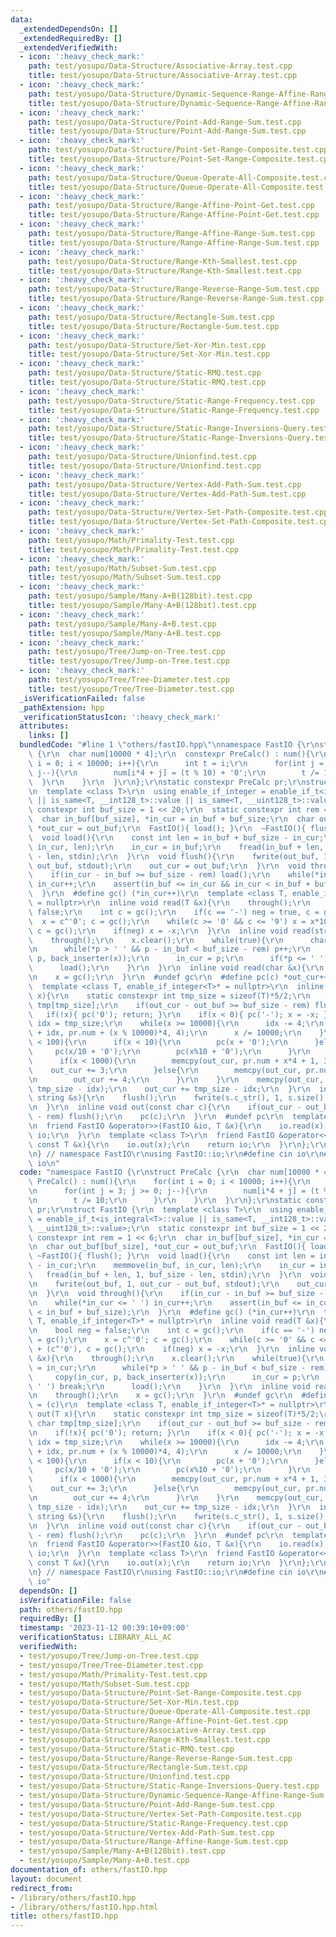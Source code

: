 ```yaml
---
data:
  _extendedDependsOn: []
  _extendedRequiredBy: []
  _extendedVerifiedWith:
  - icon: ':heavy_check_mark:'
    path: test/yosupo/Data-Structure/Associative-Array.test.cpp
    title: test/yosupo/Data-Structure/Associative-Array.test.cpp
  - icon: ':heavy_check_mark:'
    path: test/yosupo/Data-Structure/Dynamic-Sequence-Range-Affine-Range-Sum.test.cpp
    title: test/yosupo/Data-Structure/Dynamic-Sequence-Range-Affine-Range-Sum.test.cpp
  - icon: ':heavy_check_mark:'
    path: test/yosupo/Data-Structure/Point-Add-Range-Sum.test.cpp
    title: test/yosupo/Data-Structure/Point-Add-Range-Sum.test.cpp
  - icon: ':heavy_check_mark:'
    path: test/yosupo/Data-Structure/Point-Set-Range-Composite.test.cpp
    title: test/yosupo/Data-Structure/Point-Set-Range-Composite.test.cpp
  - icon: ':heavy_check_mark:'
    path: test/yosupo/Data-Structure/Queue-Operate-All-Composite.test.cpp
    title: test/yosupo/Data-Structure/Queue-Operate-All-Composite.test.cpp
  - icon: ':heavy_check_mark:'
    path: test/yosupo/Data-Structure/Range-Affine-Point-Get.test.cpp
    title: test/yosupo/Data-Structure/Range-Affine-Point-Get.test.cpp
  - icon: ':heavy_check_mark:'
    path: test/yosupo/Data-Structure/Range-Affine-Range-Sum.test.cpp
    title: test/yosupo/Data-Structure/Range-Affine-Range-Sum.test.cpp
  - icon: ':heavy_check_mark:'
    path: test/yosupo/Data-Structure/Range-Kth-Smallest.test.cpp
    title: test/yosupo/Data-Structure/Range-Kth-Smallest.test.cpp
  - icon: ':heavy_check_mark:'
    path: test/yosupo/Data-Structure/Range-Reverse-Range-Sum.test.cpp
    title: test/yosupo/Data-Structure/Range-Reverse-Range-Sum.test.cpp
  - icon: ':heavy_check_mark:'
    path: test/yosupo/Data-Structure/Rectangle-Sum.test.cpp
    title: test/yosupo/Data-Structure/Rectangle-Sum.test.cpp
  - icon: ':heavy_check_mark:'
    path: test/yosupo/Data-Structure/Set-Xor-Min.test.cpp
    title: test/yosupo/Data-Structure/Set-Xor-Min.test.cpp
  - icon: ':heavy_check_mark:'
    path: test/yosupo/Data-Structure/Static-RMQ.test.cpp
    title: test/yosupo/Data-Structure/Static-RMQ.test.cpp
  - icon: ':heavy_check_mark:'
    path: test/yosupo/Data-Structure/Static-Range-Frequency.test.cpp
    title: test/yosupo/Data-Structure/Static-Range-Frequency.test.cpp
  - icon: ':heavy_check_mark:'
    path: test/yosupo/Data-Structure/Static-Range-Inversions-Query.test.cpp
    title: test/yosupo/Data-Structure/Static-Range-Inversions-Query.test.cpp
  - icon: ':heavy_check_mark:'
    path: test/yosupo/Data-Structure/Unionfind.test.cpp
    title: test/yosupo/Data-Structure/Unionfind.test.cpp
  - icon: ':heavy_check_mark:'
    path: test/yosupo/Data-Structure/Vertex-Add-Path-Sum.test.cpp
    title: test/yosupo/Data-Structure/Vertex-Add-Path-Sum.test.cpp
  - icon: ':heavy_check_mark:'
    path: test/yosupo/Data-Structure/Vertex-Set-Path-Composite.test.cpp
    title: test/yosupo/Data-Structure/Vertex-Set-Path-Composite.test.cpp
  - icon: ':heavy_check_mark:'
    path: test/yosupo/Math/Primality-Test.test.cpp
    title: test/yosupo/Math/Primality-Test.test.cpp
  - icon: ':heavy_check_mark:'
    path: test/yosupo/Math/Subset-Sum.test.cpp
    title: test/yosupo/Math/Subset-Sum.test.cpp
  - icon: ':heavy_check_mark:'
    path: test/yosupo/Sample/Many-A+B(128bit).test.cpp
    title: test/yosupo/Sample/Many-A+B(128bit).test.cpp
  - icon: ':heavy_check_mark:'
    path: test/yosupo/Sample/Many-A+B.test.cpp
    title: test/yosupo/Sample/Many-A+B.test.cpp
  - icon: ':heavy_check_mark:'
    path: test/yosupo/Tree/Jump-on-Tree.test.cpp
    title: test/yosupo/Tree/Jump-on-Tree.test.cpp
  - icon: ':heavy_check_mark:'
    path: test/yosupo/Tree/Tree-Diameter.test.cpp
    title: test/yosupo/Tree/Tree-Diameter.test.cpp
  _isVerificationFailed: false
  _pathExtension: hpp
  _verificationStatusIcon: ':heavy_check_mark:'
  attributes:
    links: []
  bundledCode: "#line 1 \"others/fastIO.hpp\"\nnamespace FastIO {\r\nstruct PreCalc\
    \ {\r\n  char num[10000 * 4];\r\n  constexpr PreCalc() : num(){\r\n    for(int\
    \ i = 0; i < 10000; i++){\r\n      int t = i;\r\n      for(int j = 3; j >= 0;\
    \ j--){\r\n        num[i*4 + j] = (t % 10) + '0';\r\n        t /= 10;\r\n    \
    \  }\r\n    }\r\n  }\r\n};\r\nstatic constexpr PreCalc pr;\r\nstruct FastIO {\r\
    \n  template <class T>\r\n  using enable_if_integer = enable_if_t<is_integral<T>::value\
    \ || is_same<T, __int128_t>::value || is_same<T, __uint128_t>::value>;\r\n  static\
    \ constexpr int buf_size = 1 << 20;\r\n  static constexpr int rem = 1 << 6;\r\n\
    \  char in_buf[buf_size], *in_cur = in_buf + buf_size;\r\n  char out_buf[buf_size],\
    \ *out_cur = out_buf;\r\n  FastIO(){ load(); }\r\n  ~FastIO(){ flush(); }\r\n\
    \  void load(){\r\n    const int len = in_buf + buf_size - in_cur;\r\n    memmove(in_buf,\
    \ in_cur, len);\r\n    in_cur = in_buf;\r\n    fread(in_buf + len, 1, buf_size\
    \ - len, stdin);\r\n  }\r\n  void flush(){\r\n    fwrite(out_buf, 1, out_cur -\
    \ out_buf, stdout);\r\n    out_cur = out_buf;\r\n  }\r\n  void through(){\r\n\
    \    if(in_cur - in_buf >= buf_size - rem) load();\r\n    while(*in_cur <= ' ')\
    \ in_cur++;\r\n    assert(in_buf <= in_cur && in_cur < in_buf + buf_size);\r\n\
    \  }\r\n  #define gc() (*in_cur++)\r\n  template <class T, enable_if_integer<T>*\
    \ = nullptr>\r\n  inline void read(T &x){\r\n    through();\r\n    bool neg =\
    \ false;\r\n    int c = gc();\r\n    if(c == '-') neg = true, c = gc();\r\n  \
    \  x = c^'0'; c = gc();\r\n    while(c >= '0' && c <= '9') x = x*10 + (c^'0'),\
    \ c = gc();\r\n    if(neg) x = -x;\r\n  }\r\n  inline void read(string &x){\r\n\
    \    through();\r\n    x.clear();\r\n    while(true){\r\n      char *p = in_cur;\r\
    \n      while(*p > ' ' && p - in_buf < buf_size - rem) p++;\r\n      copy(in_cur,\
    \ p, back_inserter(x));\r\n      in_cur = p;\r\n      if(*p <= ' ') break;\r\n\
    \      load();\r\n    }\r\n  }\r\n  inline void read(char &x){\r\n    through();\r\
    \n    x = gc();\r\n  }\r\n  #undef gc\r\n  #define pc(c) *out_cur++ = (c)\r\n\
    \  template <class T, enable_if_integer<T>* = nullptr>\r\n  inline void out(T\
    \ x){\r\n    static constexpr int tmp_size = sizeof(T)*5/2;\r\n    static char\
    \ tmp[tmp_size];\r\n    if(out_cur - out_buf >= buf_size - rem) flush();\r\n \
    \   if(!x){ pc('0'); return; }\r\n    if(x < 0){ pc('-'); x = -x; }\r\n    int\
    \ idx = tmp_size;\r\n    while(x >= 10000){\r\n      idx -= 4;\r\n      memcpy(tmp\
    \ + idx, pr.num + (x % 10000)*4, 4);\r\n      x /= 10000;\r\n    }\r\n    if(x\
    \ < 100){\r\n      if(x < 10){\r\n        pc(x + '0');\r\n      }else{\r\n   \
    \     pc(x/10 + '0');\r\n        pc(x%10 + '0');\r\n      }\r\n    }else{\r\n\
    \      if(x < 1000){\r\n        memcpy(out_cur, pr.num + x*4 + 1, 3);\r\n    \
    \    out_cur += 3;\r\n      }else{\r\n        memcpy(out_cur, pr.num + x*4, 4);\r\
    \n        out_cur += 4;\r\n      }\r\n    }\r\n    memcpy(out_cur, tmp + idx,\
    \ tmp_size - idx);\r\n    out_cur += tmp_size - idx;\r\n  }\r\n  inline void out(const\
    \ string &s){\r\n    flush();\r\n    fwrite(s.c_str(), 1, s.size(), stdout);\r\
    \n  }\r\n  inline void out(const char c){\r\n    if(out_cur - out_buf >= buf_size\
    \ - rem) flush();\r\n    pc(c);\r\n  }\r\n  #undef pc\r\n  template <class T>\r\
    \n  friend FastIO &operator>>(FastIO &io, T &x){\r\n    io.read(x);\r\n    return\
    \ io;\r\n  }\r\n  template <class T>\r\n  friend FastIO &operator<<(FastIO &io,\
    \ const T &x){\r\n    io.out(x);\r\n    return io;\r\n  }\r\n};\r\nFastIO io;\r\
    \n} // namespace FastIO\r\nusing FastIO::io;\r\n#define cin io\r\n#define cout\
    \ io\n"
  code: "namespace FastIO {\r\nstruct PreCalc {\r\n  char num[10000 * 4];\r\n  constexpr\
    \ PreCalc() : num(){\r\n    for(int i = 0; i < 10000; i++){\r\n      int t = i;\r\
    \n      for(int j = 3; j >= 0; j--){\r\n        num[i*4 + j] = (t % 10) + '0';\r\
    \n        t /= 10;\r\n      }\r\n    }\r\n  }\r\n};\r\nstatic constexpr PreCalc\
    \ pr;\r\nstruct FastIO {\r\n  template <class T>\r\n  using enable_if_integer\
    \ = enable_if_t<is_integral<T>::value || is_same<T, __int128_t>::value || is_same<T,\
    \ __uint128_t>::value>;\r\n  static constexpr int buf_size = 1 << 20;\r\n  static\
    \ constexpr int rem = 1 << 6;\r\n  char in_buf[buf_size], *in_cur = in_buf + buf_size;\r\
    \n  char out_buf[buf_size], *out_cur = out_buf;\r\n  FastIO(){ load(); }\r\n \
    \ ~FastIO(){ flush(); }\r\n  void load(){\r\n    const int len = in_buf + buf_size\
    \ - in_cur;\r\n    memmove(in_buf, in_cur, len);\r\n    in_cur = in_buf;\r\n \
    \   fread(in_buf + len, 1, buf_size - len, stdin);\r\n  }\r\n  void flush(){\r\
    \n    fwrite(out_buf, 1, out_cur - out_buf, stdout);\r\n    out_cur = out_buf;\r\
    \n  }\r\n  void through(){\r\n    if(in_cur - in_buf >= buf_size - rem) load();\r\
    \n    while(*in_cur <= ' ') in_cur++;\r\n    assert(in_buf <= in_cur && in_cur\
    \ < in_buf + buf_size);\r\n  }\r\n  #define gc() (*in_cur++)\r\n  template <class\
    \ T, enable_if_integer<T>* = nullptr>\r\n  inline void read(T &x){\r\n    through();\r\
    \n    bool neg = false;\r\n    int c = gc();\r\n    if(c == '-') neg = true, c\
    \ = gc();\r\n    x = c^'0'; c = gc();\r\n    while(c >= '0' && c <= '9') x = x*10\
    \ + (c^'0'), c = gc();\r\n    if(neg) x = -x;\r\n  }\r\n  inline void read(string\
    \ &x){\r\n    through();\r\n    x.clear();\r\n    while(true){\r\n      char *p\
    \ = in_cur;\r\n      while(*p > ' ' && p - in_buf < buf_size - rem) p++;\r\n \
    \     copy(in_cur, p, back_inserter(x));\r\n      in_cur = p;\r\n      if(*p <=\
    \ ' ') break;\r\n      load();\r\n    }\r\n  }\r\n  inline void read(char &x){\r\
    \n    through();\r\n    x = gc();\r\n  }\r\n  #undef gc\r\n  #define pc(c) *out_cur++\
    \ = (c)\r\n  template <class T, enable_if_integer<T>* = nullptr>\r\n  inline void\
    \ out(T x){\r\n    static constexpr int tmp_size = sizeof(T)*5/2;\r\n    static\
    \ char tmp[tmp_size];\r\n    if(out_cur - out_buf >= buf_size - rem) flush();\r\
    \n    if(!x){ pc('0'); return; }\r\n    if(x < 0){ pc('-'); x = -x; }\r\n    int\
    \ idx = tmp_size;\r\n    while(x >= 10000){\r\n      idx -= 4;\r\n      memcpy(tmp\
    \ + idx, pr.num + (x % 10000)*4, 4);\r\n      x /= 10000;\r\n    }\r\n    if(x\
    \ < 100){\r\n      if(x < 10){\r\n        pc(x + '0');\r\n      }else{\r\n   \
    \     pc(x/10 + '0');\r\n        pc(x%10 + '0');\r\n      }\r\n    }else{\r\n\
    \      if(x < 1000){\r\n        memcpy(out_cur, pr.num + x*4 + 1, 3);\r\n    \
    \    out_cur += 3;\r\n      }else{\r\n        memcpy(out_cur, pr.num + x*4, 4);\r\
    \n        out_cur += 4;\r\n      }\r\n    }\r\n    memcpy(out_cur, tmp + idx,\
    \ tmp_size - idx);\r\n    out_cur += tmp_size - idx;\r\n  }\r\n  inline void out(const\
    \ string &s){\r\n    flush();\r\n    fwrite(s.c_str(), 1, s.size(), stdout);\r\
    \n  }\r\n  inline void out(const char c){\r\n    if(out_cur - out_buf >= buf_size\
    \ - rem) flush();\r\n    pc(c);\r\n  }\r\n  #undef pc\r\n  template <class T>\r\
    \n  friend FastIO &operator>>(FastIO &io, T &x){\r\n    io.read(x);\r\n    return\
    \ io;\r\n  }\r\n  template <class T>\r\n  friend FastIO &operator<<(FastIO &io,\
    \ const T &x){\r\n    io.out(x);\r\n    return io;\r\n  }\r\n};\r\nFastIO io;\r\
    \n} // namespace FastIO\r\nusing FastIO::io;\r\n#define cin io\r\n#define cout\
    \ io"
  dependsOn: []
  isVerificationFile: false
  path: others/fastIO.hpp
  requiredBy: []
  timestamp: '2023-11-12 00:39:10+09:00'
  verificationStatus: LIBRARY_ALL_AC
  verifiedWith:
  - test/yosupo/Tree/Jump-on-Tree.test.cpp
  - test/yosupo/Tree/Tree-Diameter.test.cpp
  - test/yosupo/Math/Primality-Test.test.cpp
  - test/yosupo/Math/Subset-Sum.test.cpp
  - test/yosupo/Data-Structure/Point-Set-Range-Composite.test.cpp
  - test/yosupo/Data-Structure/Set-Xor-Min.test.cpp
  - test/yosupo/Data-Structure/Queue-Operate-All-Composite.test.cpp
  - test/yosupo/Data-Structure/Range-Affine-Point-Get.test.cpp
  - test/yosupo/Data-Structure/Associative-Array.test.cpp
  - test/yosupo/Data-Structure/Range-Kth-Smallest.test.cpp
  - test/yosupo/Data-Structure/Static-RMQ.test.cpp
  - test/yosupo/Data-Structure/Range-Reverse-Range-Sum.test.cpp
  - test/yosupo/Data-Structure/Rectangle-Sum.test.cpp
  - test/yosupo/Data-Structure/Unionfind.test.cpp
  - test/yosupo/Data-Structure/Static-Range-Inversions-Query.test.cpp
  - test/yosupo/Data-Structure/Dynamic-Sequence-Range-Affine-Range-Sum.test.cpp
  - test/yosupo/Data-Structure/Point-Add-Range-Sum.test.cpp
  - test/yosupo/Data-Structure/Vertex-Set-Path-Composite.test.cpp
  - test/yosupo/Data-Structure/Static-Range-Frequency.test.cpp
  - test/yosupo/Data-Structure/Vertex-Add-Path-Sum.test.cpp
  - test/yosupo/Data-Structure/Range-Affine-Range-Sum.test.cpp
  - test/yosupo/Sample/Many-A+B(128bit).test.cpp
  - test/yosupo/Sample/Many-A+B.test.cpp
documentation_of: others/fastIO.hpp
layout: document
redirect_from:
- /library/others/fastIO.hpp
- /library/others/fastIO.hpp.html
title: others/fastIO.hpp
---
```

